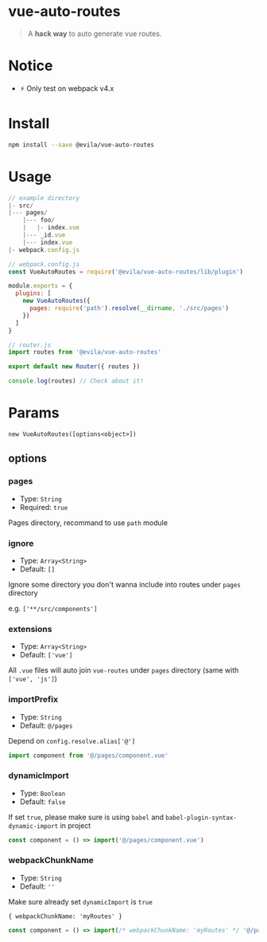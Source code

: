 # vue-auto-routes

> A **hack way** to auto generate vue routes.

# Notice

- ⚡️ Only test on webpack v4.x

# Install

```bash
npm install --save @evila/vue-auto-routes
```

# Usage

```js
// example directory
|- src/
|--- pages/
    |--- foo/
    |   |- index.vue
    |--- _id.vue
    |--- index.vue
|- webpack.config.js

// webpack.config.js
const VueAutoRoutes = require('@evila/vue-auto-routes/lib/plugin')

module.exports = {
  plugins: [
    new VueAutoRoutes({
      pages: require('path').resolve(__dirname, './src/pages')
    })
  ]
}

// router.js
import routes from '@evila/vue-auto-routes'

export default new Router({ routes })

console.log(routes) // Check about it!
```

# Params

`new VueAutoRoutes([options<object>])`

## options

### pages
- Type: `String`
- Required: `true`

Pages directory, recommand to use `path` module

### ignore
- Type: `Array<String>`
- Default: `[]`

Ignore some directory you don't wanna include into routes under `pages` directory

e.g. `['**/src/components']`

### extensions
- Type: `Array<String>`
- Default: `['vue']`

All `.vue` files will auto join `vue-routes` under `pages` directory (same with `['vue', 'js']`)

### importPrefix
- Type: `String`
- Default: `@/pages`

Depend on `config.resolve.alias['@']`

```js
import component from '@/pages/component.vue'
```

### dynamicImport
- Type: `Boolean`
- Default: `false`

If set `true`, please make sure is using `babel` and `babel-plugin-syntax-dynamic-import` in project

```js
const component = () => import('@/pages/component.vue')
```

### webpackChunkName
- Type: `String`
- Default: `''`

Make sure already set `dynamicImport` is `true`

`{ webpackChunkName: 'myRoutes' }`

```js
const component = () => import(/* webpackChunkName: 'myRoutes' */ '@/pages/component.vue')
```